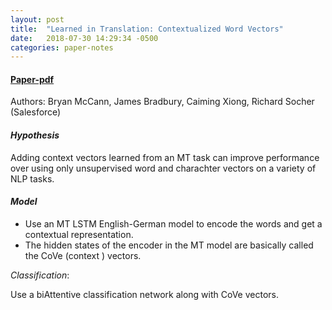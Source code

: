 ```yaml
---
layout: post
title:  "Learned in Translation: Contextualized Word Vectors"
date:   2018-07-30 14:29:34 -0500
categories: paper-notes
---
```

#### [Paper-pdf](https://arxiv.org/pdf/1708.00107.pdf)
Authors: Bryan McCann, James Bradbury, Caiming Xiong, Richard Socher (Salesforce)

#### _Hypothesis_

Adding context vectors learned from an MT task can improve performance over using only unsupervised word and charachter vectors on a variety of NLP tasks.

#### _Model_

- Use an MT LSTM English-German model to encode the words and get a contextual representation.
- The hidden states of the encoder in the MT model are basically called the CoVe (context ) vectors.

_Classification_:  

Use a biAttentive classification network along with CoVe vectors.
